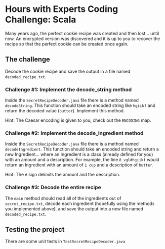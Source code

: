 # Hours with Experts Coding Challenge: Scala

Many years ago, the perfect cookie recipe was created and then lost... until now. An encrypted version was discovered
and it is up to you to recover the recipe so that the perfect cookie can be created once again.

## The challenge

Decode the cookie recipe and save the output in a file named `decoded_recipe.txt`.

### Challenge #1: Implement the decode_string method

Inside the `SecretRecipeDecoder.java` file there is a method named `decodeString`. This function should take an encoded string like
`hgiikf` and return the decoded value (`butter`). Implement this method.

Hint: The Caesar encoding is given to you, check out the `ENCODING` map.

### Challenge #2: Implement the decode_ingredient method

Inside the `SecretRecipeDecoder.java` file there is a method named `decodeIngredient`. This function should take an encoded string
and return a new Ingredient... where an Ingredient is a class (already defined for you) with an amount and a description. For example,
the line `8 vgl#hgiikf` would return an Ingredient with an amount of `1 cup` and a description of `butter`.

Hint: The `#` sign delimits the amount and the description.

### Challenge #3: Decode the entire recipe

The `main` method should read all of the ingredients out of `secret_recipe.txt`, decode each ingredient (hopefully using the methods
you implemented above), and save the output into a new file named `decoded_recipe.txt`.

## Testing the project

There are some unit tests in `TestSecretRecipeDecoder.java`
